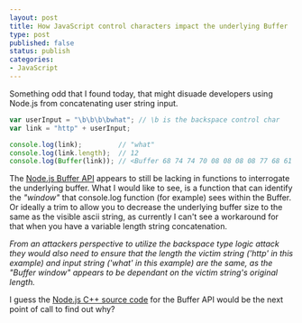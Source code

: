 ```yaml
---
layout: post
title: How JavaScript control characters impact the underlying Buffer 
type: post
published: false
status: publish
categories:
- JavaScript
---
```

Something odd that I found today, that might disuade developers using Node.js from concatenating user string input.

``` javascript
var userInput = "\b\b\b\bwhat"; // \b is the backspace control char
var link = "http" + userInput;

console.log(link);         // "what"
console.log(link.length);  // 12
console.log(Buffer(link)); // <Buffer 68 74 74 70 08 08 08 08 77 68 61 74>    
```

The [Node.js Buffer API](https://nodejs.org/api/buffer.html) appears to still be lacking in functions to interrogate the underlying buffer. What I would like to see, is a function that can identify the _"window"_ that console.log function (for example) sees within the Buffer. Or ideally a trim to allow you to decrease the underlying buffer size to the same as the visible ascii string, as currently I can't see a workaround for that when you have a variable length string concatenation.

_From an attackers perspective to utilize the backspace type logic attack they would also need to ensure that the length the victim string ('http' in this example) and input string ('what' in this example) are the same, as the "Buffer window" appears to be dependant on the victim string's original length._ 

I guess the [Node.js C++ source code](https://github.com/nodejs/node/blob/master/src/node_buffer.cc) for the Buffer API would be the next point of call to find out why?
